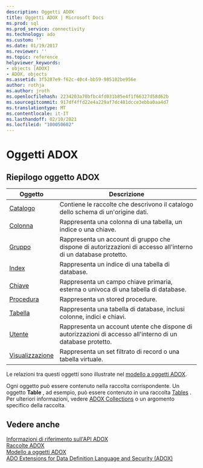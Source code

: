 ```yaml
---
description: Oggetti ADOX
title: Oggetti ADOX | Microsoft Docs
ms.prod: sql
ms.prod_service: connectivity
ms.technology: ado
ms.custom: ''
ms.date: 01/19/2017
ms.reviewer: ''
ms.topic: reference
helpviewer_keywords:
- objects [ADOX]
- ADOX, objects
ms.assetid: 3f5287e9-f62c-40c4-bb59-985102be956e
author: rothja
ms.author: jroth
ms.openlocfilehash: 2234203a70bfbc4fd031b85e4f1f66327d58d62b
ms.sourcegitcommit: 917df4ffd22e4a229af7dc481dcce3ebba0aa4d7
ms.translationtype: MT
ms.contentlocale: it-IT
ms.lasthandoff: 02/10/2021
ms.locfileid: "100050602"
---
```

# <a name="adox-objects"></a>Oggetti ADOX
## <a name="adox-object-summary"></a>Riepilogo oggetto ADOX  
  
|Oggetto|Descrizione|  
|------------|-----------------|  
|[Catalogo](./catalog-object-adox.md)|Contiene le raccolte che descrivono il catalogo dello schema di un'origine dati.|  
|[Colonna](./column-object-adox.md)|Rappresenta una colonna di una tabella, un indice o una chiave.|  
|[Gruppo](./group-object-adox.md)|Rappresenta un account di gruppo che dispone di autorizzazioni di accesso all'interno di un database protetto.|  
|[Index](./index-object-adox.md)|Rappresenta un indice di una tabella di database.|  
|[Chiave](./key-object-adox.md)|Rappresenta un campo chiave primaria, esterna o univoca di una tabella di database.|  
|[Procedura](./procedure-object-adox.md)|Rappresenta un stored procedure.|  
|[Tabella](./table-object-adox.md)|Rappresenta una tabella di database, inclusi colonne, indici e chiavi.|  
|[Utente](./user-object-adox.md)|Rappresenta un account utente che dispone di autorizzazioni di accesso all'interno di un database protetto.|  
|[Visualizzazione](./view-object-adox.md)|Rappresenta un set filtrato di record o una tabella virtuale.|  
  
 Le relazioni tra questi oggetti sono illustrate nel [modello a oggetti ADOX](./adox-object-model.md).  
  
 Ogni oggetto può essere contenuto nella raccolta corrispondente. Un oggetto **Table** , ad esempio, può essere contenuto in una raccolta [Tables](./tables-collection-adox.md) . Per ulteriori informazioni, vedere [ADOX Collections](./adox-collections.md) o un argomento specifico della raccolta.  
  
## <a name="see-also"></a>Vedere anche  
 [Informazioni di riferimento sull'API ADOX](./adox-object-model.md)   
 [Raccolte ADOX](./adox-collections.md)   
 [Modello a oggetti ADOX](./adox-object-model.md)   
 [ADO Extensions for Data Definition Language and Security (ADOX)](../../guide/extensions/ado-extensions-for-data-definition-language-and-security-adox.md)